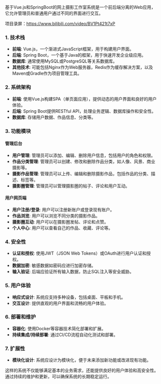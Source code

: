 ﻿基于Vue.js和SpringBoot的网上摄影工作室系统是一个前后端分离的Web应用，它允许管理员和普通用户通过不同的界面进行交互。

项目录屏：https://www.bilibili.com/video/BV1Pt421t7xP

### 1. 技术栈

- **前端**: Vue.js，一个渐进式JavaScript框架，用于构建用户界面。
- **后端**: Spring Boot，一个基于Java的框架，用于快速开发企业级应用。
- **数据库**: 通常使用MySQL或PostgreSQL等关系数据库。
- **其他技术**: 可能包括Nginx作为Web服务器，Redis作为缓存解决方案，以及Maven或Gradle作为项目管理工具。

### 2. 系统架构

- **前端**: 使用Vue.js构建SPA（单页面应用），提供动态的用户界面和良好的用户体验。
- **后端**: Spring Boot提供RESTful API，处理业务逻辑、数据库操作和安全性。
- **数据库**: 存储用户数据、作品信息、分类等。

### 3. 功能模块

#### 管理后台

- **用户管理**: 管理员可以添加、编辑、删除用户信息，包括用户的角色和权限。
- **作品分类管理**: 管理员可以创建、修改和删除作品分类，如人像、风景、商业摄影等。
- **摄影作品管理**: 管理员可以上传、编辑和删除摄影作品，包括作品的分类、描述、标签等。
- **摄影圈管理**: 管理员可以管理摄影圈的帖子、评论和用户互动。

#### 用户网页端

- **用户注册/登录**: 用户可以注册新账户或登录现有账户。
- **作品浏览**: 用户可以浏览不同分类的摄影作品。
- **摄影圈互动**: 用户可以在摄影圈发帖、评论和点赞。
- **个人中心**: 用户可以查看自己的作品、收藏、评论等。

### 4. 安全性

- **认证和授权**: 使用JWT（JSON Web Tokens）或OAuth进行用户认证和授权。
- **数据加密**: 敏感数据如密码应进行加密存储。
- **输入验证**: 后端应验证所有输入数据，防止SQL注入等安全威胁。

### 5. 用户体验

- **响应式设计**: 系统应支持多种设备，包括桌面、平板和手机。
- **交互设计**: 提供直观的用户界面和流畅的用户体验。

### 6. 部署和维护

- **容器化**: 使用Docker等容器技术简化部署和扩展。
- **持续集成/持续部署**: 通过CI/CD流程自动化测试和部署。

### 7. 扩展性

- **模块化设计**: 系统应设计为模块化，便于未来添加新功能或改进现有功能。

这样的系统不仅能够满足基本的业务需求，还能提供良好的用户体验和高安全性。通过持续的维护和更新，可以确保系统的长期稳定运行。